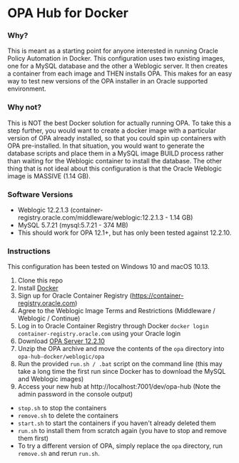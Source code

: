 # OPA Hub for Docker

### Why?
This is meant as a starting point for anyone interested in running Oracle Policy Automation in Docker.  This configuration uses two existing images, one for a MySQL database and the other a Weblogic server.  It then creates a container from each image and THEN installs OPA.  This makes for an easy way to test new versions of the OPA installer in an Oracle supported environment.

### Why not?
This is NOT the best Docker solution for actually running OPA.  To take this a step further, you would want to create a docker image with a particular version of OPA already installed, so that you could spin up containers with OPA pre-installed.  In that situation, you would want to generate the database scripts and place them in a MySQL image BUILD process rather than waiting for the Weblogic container to install the database.  The other thing that is not ideal about this configuration is that the Oracle Weblogic image is MASSIVE (1.14 GB).

### Software Versions
- Weblogic 12.2.1.3 (container-registry.oracle.com/middleware/weblogic:12.2.1.3 - 1.14 GB)
- MySQL 5.7.21 (mysql:5.7.21 - 374 MB)
- This should work for OPA 12.1+, but has only been tested against 12.2.10.

### Instructions
This configuration has been tested on Windows 10 and macOS 10.13.
1. Clone this repo
1. Install [Docker](https://www.docker.com/community-edition#/download)
1. Sign up for Oracle Container Registry (https://container-registry.oracle.com)
1. Agree to the Weblogic Image Terms and Restrictions (Middleware / Weblogic / Continue)
1. Log in to Oracle Container Registry through Docker `docker login container-registry.oracle.com` using your Oracle login
1. Download [OPA Server 12.2.10](http://www.oracle.com/technetwork/apps-tech/policy-automation/downloads/index.html)
1. Unzip the OPA archive and move the contents of the `opa` directory  into `opa-hub-docker/weblogic/opa`
1. Run the provided `run.sh / .bat` script on the command line (this may take a long time the first run since Docker has to download the MySQL and Weblogic images)
1. Access your new hub at http://localhost:7001/dev/opa-hub (Note the admin password in the console output)

- `stop.sh` to stop the containers
- `remove.sh` to delete the containers
- `start.sh` to start the containers if you haven't already deleted them
- `run.sh` to install them from scratch again (you have to stop and remove them first)
- To try a different version of OPA, simply replace the `opa` directory, run `remove.sh` and rerun `run.sh`.